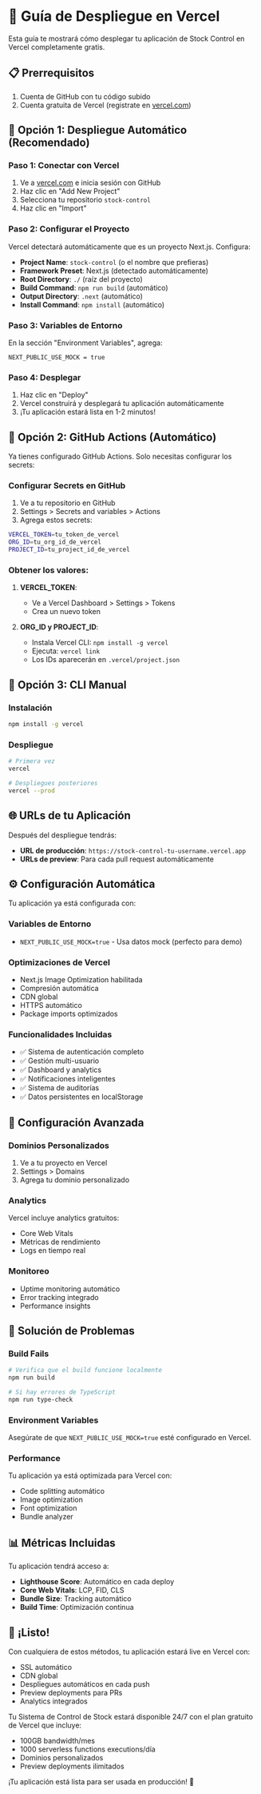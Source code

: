 # 🚀 Guía de Despliegue en Vercel

Esta guía te mostrará cómo desplegar tu aplicación de Stock Control en Vercel completamente gratis.

## 📋 Prerrequisitos

1. Cuenta de GitHub con tu código subido
2. Cuenta gratuita de Vercel (registrate en [vercel.com](https://vercel.com))

## 🎯 Opción 1: Despliegue Automático (Recomendado)

### Paso 1: Conectar con Vercel

1. Ve a [vercel.com](https://vercel.com) e inicia sesión con GitHub
2. Haz clic en "Add New Project"
3. Selecciona tu repositorio `stock-control`
4. Haz clic en "Import"

### Paso 2: Configurar el Proyecto

Vercel detectará automáticamente que es un proyecto Next.js. Configura:

- **Project Name**: `stock-control` (o el nombre que prefieras)
- **Framework Preset**: Next.js (detectado automáticamente)
- **Root Directory**: `./` (raíz del proyecto)
- **Build Command**: `npm run build` (automático)
- **Output Directory**: `.next` (automático)
- **Install Command**: `npm install` (automático)

### Paso 3: Variables de Entorno

En la sección "Environment Variables", agrega:

```
NEXT_PUBLIC_USE_MOCK = true
```

### Paso 4: Desplegar

1. Haz clic en "Deploy"
2. Vercel construirá y desplegará tu aplicación automáticamente
3. ¡Tu aplicación estará lista en 1-2 minutos!

## 🔄 Opción 2: GitHub Actions (Automático)

Ya tienes configurado GitHub Actions. Solo necesitas configurar los secrets:

### Configurar Secrets en GitHub

1. Ve a tu repositorio en GitHub
2. Settings > Secrets and variables > Actions
3. Agrega estos secrets:

```bash
VERCEL_TOKEN=tu_token_de_vercel
ORG_ID=tu_org_id_de_vercel
PROJECT_ID=tu_project_id_de_vercel
```

### Obtener los valores:

1. **VERCEL_TOKEN**:

   - Ve a Vercel Dashboard > Settings > Tokens
   - Crea un nuevo token

2. **ORG_ID y PROJECT_ID**:
   - Instala Vercel CLI: `npm install -g vercel`
   - Ejecuta: `vercel link`
   - Los IDs aparecerán en `.vercel/project.json`

## 🎯 Opción 3: CLI Manual

### Instalación

```bash
npm install -g vercel
```

### Despliegue

```bash
# Primera vez
vercel

# Despliegues posteriores
vercel --prod
```

## 🌐 URLs de tu Aplicación

Después del despliegue tendrás:

- **URL de producción**: `https://stock-control-tu-username.vercel.app`
- **URLs de preview**: Para cada pull request automáticamente

## ⚙️ Configuración Automática

Tu aplicación ya está configurada con:

### Variables de Entorno

- `NEXT_PUBLIC_USE_MOCK=true` - Usa datos mock (perfecto para demo)

### Optimizaciones de Vercel

- Next.js Image Optimization habilitada
- Compresión automática
- CDN global
- HTTPS automático
- Package imports optimizados

### Funcionalidades Incluidas

- ✅ Sistema de autenticación completo
- ✅ Gestión multi-usuario
- ✅ Dashboard y analytics
- ✅ Notificaciones inteligentes
- ✅ Sistema de auditorías
- ✅ Datos persistentes en localStorage

## 🔧 Configuración Avanzada

### Dominios Personalizados

1. Ve a tu proyecto en Vercel
2. Settings > Domains
3. Agrega tu dominio personalizado

### Analytics

Vercel incluye analytics gratuitos:

- Core Web Vitals
- Métricas de rendimiento
- Logs en tiempo real

### Monitoreo

- Uptime monitoring automático
- Error tracking integrado
- Performance insights

## 🚨 Solución de Problemas

### Build Fails

```bash
# Verifica que el build funcione localmente
npm run build

# Si hay errores de TypeScript
npm run type-check
```

### Environment Variables

Asegúrate de que `NEXT_PUBLIC_USE_MOCK=true` esté configurado en Vercel.

### Performance

Tu aplicación ya está optimizada para Vercel con:

- Code splitting automático
- Image optimization
- Font optimization
- Bundle analyzer

## 📊 Métricas Incluidas

Tu aplicación tendrá acceso a:

- **Lighthouse Score**: Automático en cada deploy
- **Core Web Vitals**: LCP, FID, CLS
- **Bundle Size**: Tracking automático
- **Build Time**: Optimización continua

## 🎉 ¡Listo!

Con cualquiera de estos métodos, tu aplicación estará live en Vercel con:

- SSL automático
- CDN global
- Despliegues automáticos en cada push
- Preview deployments para PRs
- Analytics integrados

Tu Sistema de Control de Stock estará disponible 24/7 con el plan gratuito de Vercel que incluye:

- 100GB bandwidth/mes
- 1000 serverless functions executions/día
- Dominios personalizados
- Preview deployments ilimitados

¡Tu aplicación está lista para ser usada en producción! 🚀
